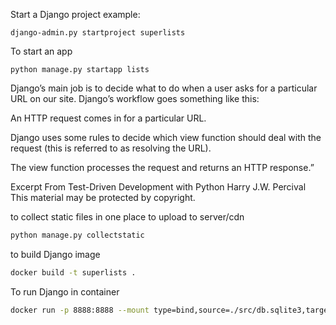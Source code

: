 Start a Django project example:

```
django-admin.py startproject superlists
```

To start an app

```
python manage.py startapp lists
```

Django’s main job is to
decide what to do when a user asks for a particular URL on our site.
Django’s workflow goes something like this:


An HTTP request comes in for a particular URL.


Django uses some rules to decide which view function should deal with
the request (this is referred to as resolving the URL).


The view function processes the request and returns an HTTP response.”

Excerpt From
Test-Driven Development with Python
Harry J.W. Percival
This material may be protected by copyright.

to collect static files in one place to upload to server/cdn

```bash
python manage.py collectstatic
```

to build Django image
```bash
docker build -t superlists .
```

To run Django in container
```bash
docker run -p 8888:8888 --mount type=bind,source=./src/db.sqlite3,target=/src/db.sqlite3 -e DJANGO_SECRET_KEY=sekrit -e DJANGO_ALLOWED_HOST=localhost -it superlists
```